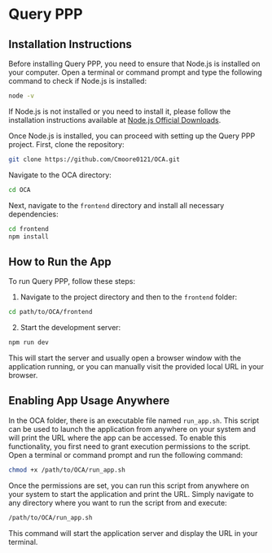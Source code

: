 # Query PPP

## Installation Instructions

Before installing Query PPP, you need to ensure that Node.js is installed on your computer. Open a terminal or command prompt and type the following command to check if Node.js is installed:

```bash
node -v
```

If Node.js is not installed or you need to install it, please follow the installation instructions available at [Node.js Official Downloads](https://nodejs.org/en/download/).

Once Node.js is installed, you can proceed with setting up the Query PPP project. First, clone the repository:

```bash
git clone https://github.com/Cmoore0121/OCA.git
```

Navigate to the OCA directory:

```bash
cd OCA
```

Next, navigate to the `frontend` directory and install all necessary dependencies:

```bash
cd frontend
npm install
```

## How to Run the App

To run Query PPP, follow these steps:

1. Navigate to the project directory and then to the `frontend` folder:

```bash
cd path/to/OCA/frontend
```

2. Start the development server:

```bash
npm run dev
```

This will start the server and usually open a browser window with the application running, or you can manually visit the provided local URL in your browser.

## Enabling App Usage Anywhere

In the OCA folder, there is an executable file named `run_app.sh`. This script can be used to launch the application from anywhere on your system and will print the URL where the app can be accessed. To enable this functionality, you first need to grant execution permissions to the script. Open a terminal or command prompt and run the following command:

```bash
chmod +x /path/to/OCA/run_app.sh
```

Once the permissions are set, you can run this script from anywhere on your system to start the application and print the URL. Simply navigate to any directory where you want to run the script from and execute:

```bash
/path/to/OCA/run_app.sh
```

This command will start the application server and display the URL in your terminal.
